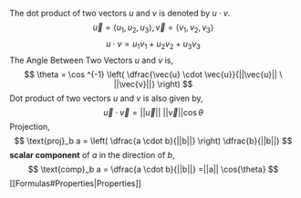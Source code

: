 The dot product of two vectors $u$ and $v$ is denoted by $u \cdot v$.
$$\vec{u} = \langle u_1,u_2,u_3 \rangle, \vec{v} = \langle v_1,v_2,v_3 \rangle$$
$$u \cdot v = u_1v_1+u_2v_2+u_3v_3$$
The Angle Between Two Vectors $u$ and $v$ is, 
$$
\theta = \cos ^{-1} \left( 
\dfrac{\vec{u} \cdot \vec{u}}{||\vec{u}|| \ ||\vec{v}||}
\right)
$$
Dot product of two vectors $u$ and $v$ is also given by, 
$$
\vec{u} \cdot \vec{v} = ||\vec{u}|| \ ||\vec{v}|| \cos{\theta}
$$
Projection, 
$$
\text{proj}_b a = \left( \dfrac{a \cdot b}{||b||} \right) \dfrac{b}{||b||}
$$
**scalar component** of $a$ in the direction of $b$,
$$
\text{comp}_b a = \dfrac{a \cdot b}{||b||} =||a|| \cos{\theta}
$$
[[Formulas#Properties|Properties]]